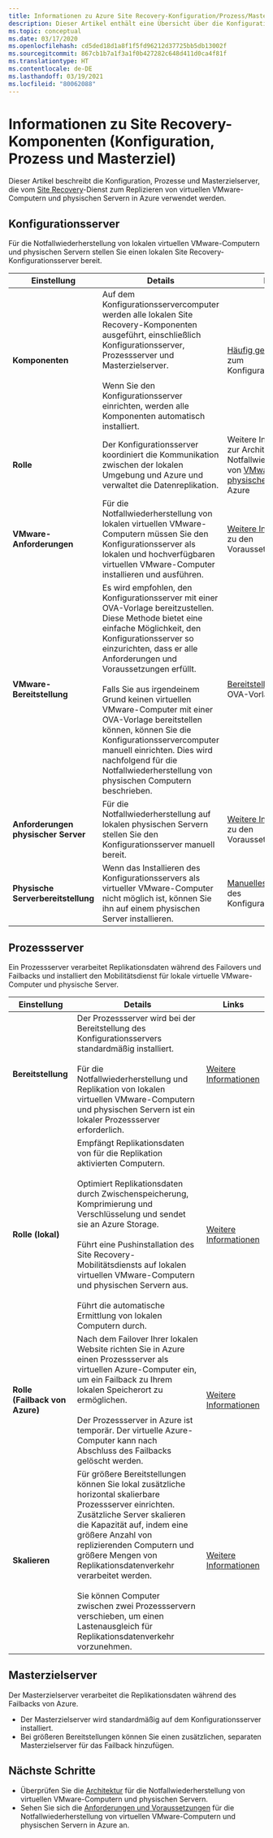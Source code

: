 ```yaml
---
title: Informationen zu Azure Site Recovery-Konfiguration/Prozess/Masterzielservern
description: Dieser Artikel enthält eine Übersicht über die Konfiguration, Prozesse und Masterzielserver, die beim Einrichten der Notfallwiederherstellung von lokalen virtuellen VMware-Computern in Azure mit Azure Site Recovery verwendet werden.
ms.topic: conceptual
ms.date: 03/17/2020
ms.openlocfilehash: cd5ded18d1a8f1f5fd96212d37725bb5db13002f
ms.sourcegitcommit: 867cb1b7a1f3a1f0b427282c648d411d0ca4f81f
ms.translationtype: HT
ms.contentlocale: de-DE
ms.lasthandoff: 03/19/2021
ms.locfileid: "80062088"
---
```

# <a name="about-site-recovery-components-configuration-process-master-target"></a>Informationen zu Site Recovery-Komponenten (Konfiguration, Prozess und Masterziel)

Dieser Artikel beschreibt die Konfiguration, Prozesse und Masterzielserver, die vom [Site Recovery](site-recovery-overview.md)-Dienst zum Replizieren von virtuellen VMware-Computern und physischen Servern in Azure verwendet werden.

## <a name="configuration-server"></a>Konfigurationsserver

Für die Notfallwiederherstellung von lokalen virtuellen VMware-Computern und physischen Servern stellen Sie einen lokalen Site Recovery-Konfigurationsserver bereit.

**Einstellung** | **Details** | **Links**
--- | --- | ---
**Komponenten**  | Auf dem Konfigurationsservercomputer werden alle lokalen Site Recovery-Komponenten ausgeführt, einschließlich Konfigurationsserver, Prozessserver und Masterzielserver.<br/><br/> Wenn Sie den Konfigurationsserver einrichten, werden alle Komponenten automatisch installiert. | [Häufig gestellte Fragen](vmware-azure-common-questions.md#configuration-server) zum Konfigurationsserver
**Rolle** | Der Konfigurationsserver koordiniert die Kommunikation zwischen der lokalen Umgebung und Azure und verwaltet die Datenreplikation. | Weitere Informationen zur Architektur für die Notfallwiederherstellung von [VMware](vmware-azure-architecture.md) und [physischen Servern](physical-azure-architecture.md) in Azure
**VMware-Anforderungen** | Für die Notfallwiederherstellung von lokalen virtuellen VMware-Computern müssen Sie den Konfigurationsserver als lokalen und hochverfügbaren virtuellen VMware-Computer installieren und ausführen. | [Weitere Informationen](vmware-azure-deploy-configuration-server.md#prerequisites) zu den Voraussetzungen
**VMware-Bereitstellung** | Es wird empfohlen, den Konfigurationsserver mit einer OVA-Vorlage bereitzustellen. Diese Methode bietet eine einfache Möglichkeit, den Konfigurationsserver so einzurichten, dass er alle Anforderungen und Voraussetzungen erfüllt.<br/><br/> Falls Sie aus irgendeinem Grund keinen virtuellen VMware-Computer mit einer OVA-Vorlage bereitstellen können, können Sie die Konfigurationsservercomputer manuell einrichten. Dies wird nachfolgend für die Notfallwiederherstellung von physischen Computern beschrieben. | [Bereitstellen](vmware-azure-deploy-configuration-server.md#deploy-a-configuration-server-through-an-ova-template) mit einer OVA-Vorlage
**Anforderungen physischer Server** | Für die Notfallwiederherstellung auf lokalen physischen Servern stellen Sie den Konfigurationsserver manuell bereit. | [Weitere Informationen](physical-azure-set-up-source.md#prerequisites) zu den Voraussetzungen
**Physische Serverbereitstellung** | Wenn das Installieren des Konfigurationsservers als virtueller VMware-Computer nicht möglich ist, können Sie ihn auf einem physischen Server installieren. | [Manuelles Bereitstellen](physical-azure-set-up-source.md#set-up-the-source-environment) des Konfigurationsservers

## <a name="process-server"></a>Prozessserver

Ein Prozessserver verarbeitet Replikationsdaten während des Failovers und Failbacks und installiert den Mobilitätsdienst für lokale virtuelle VMware-Computer und physische Server.

**Einstellung** | **Details** | **Links**
--- | --- | ---
**Bereitstellung**  | Der Prozessserver wird bei der Bereitstellung des Konfigurationsservers standardmäßig installiert. <br/><br/> Für die Notfallwiederherstellung und Replikation von lokalen virtuellen VMware-Computern und physischen Servern ist ein lokaler Prozessserver erforderlich. | [Weitere Informationen](vmware-azure-architecture.md#architectural-components)
**Rolle (lokal)** | Empfängt Replikationsdaten von für die Replikation aktivierten Computern. <br/><br/> Optimiert Replikationsdaten durch Zwischenspeicherung, Komprimierung und Verschlüsselung und sendet sie an Azure Storage. <br/><br/> Führt eine Pushinstallation des Site Recovery-Mobilitätsdiensts auf lokalen virtuellen VMware-Computern und physischen Servern aus. <br/><br/> Führt die automatische Ermittlung von lokalen Computern durch. | [Weitere Informationen](vmware-azure-enable-replication.md)
**Rolle (Failback von Azure)** | Nach dem Failover Ihrer lokalen Website richten Sie in Azure einen Prozessserver als virtuellen Azure-Computer ein, um ein Failback zu Ihrem lokalen Speicherort zu ermöglichen.<br/><br/> Der Prozessserver in Azure ist temporär. Der virtuelle Azure-Computer kann nach Abschluss des Failbacks gelöscht werden. | [Weitere Informationen](vmware-azure-set-up-process-server-azure.md)
**Skalieren** | Für größere Bereitstellungen können Sie lokal zusätzliche horizontal skalierbare Prozessserver einrichten. Zusätzliche Server skalieren die Kapazität auf, indem eine größere Anzahl von replizierenden Computern und größere Mengen von Replikationsdatenverkehr verarbeitet werden.<br/><br/> Sie können Computer zwischen zwei Prozessservern verschieben, um einen Lastenausgleich für Replikationsdatenverkehr vorzunehmen. | [Weitere Informationen](vmware-azure-set-up-process-server-scale.md)

## <a name="master-target-server"></a>Masterzielserver

Der Masterzielserver verarbeitet die Replikationsdaten während des Failbacks von Azure.

- Der Masterzielserver wird standardmäßig auf dem Konfigurationsserver installiert.
- Bei größeren Bereitstellungen können Sie einen zusätzlichen, separaten Masterzielserver für das Failback hinzufügen.

## <a name="next-steps"></a>Nächste Schritte

- Überprüfen Sie die [Architektur](vmware-azure-architecture.md) für die Notfallwiederherstellung von virtuellen VMware-Computern und physischen Servern.
- Sehen Sie sich die [Anforderungen und Voraussetzungen](vmware-physical-azure-support-matrix.md) für die Notfallwiederherstellung von virtuellen VMware-Computern und physischen Servern in Azure an.
